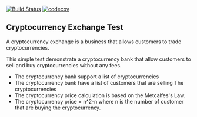 [![Build Status](https://img.shields.io/travis/embenzekri/cryptocurrency-exchange.svg?style=flat)](https://travis-ci.org/embenzekri/cryptocurrency-exchange)
[![codecov](https://img.shields.io/codecov/c/github/embenzekri/cryptocurrency-exchange.svg?style=flat)](https://codecov.io/gh/embenzekri/cryptocurrency-exchange/branch/master)

Cryptocurrency Exchange Test
-----

A cryptocurrency exchange is a business that allows customers to trade cryptocurrencies.

This simple test demonstrate a cryptocurrency bank that allow customers to sell and buy cryptocurrencies without any fees.

- The cryptocurrency bank support a list of cryptocurrencies
- The cryptocurrency bank have a list of customers that are selling The cryptocurrencies
- The cryptocurrency price calculation is based on the Metcalfes's Law.
- The cryptocurrency price = n^2-n where n is the number of customer that are buying the cryptocurrency.

